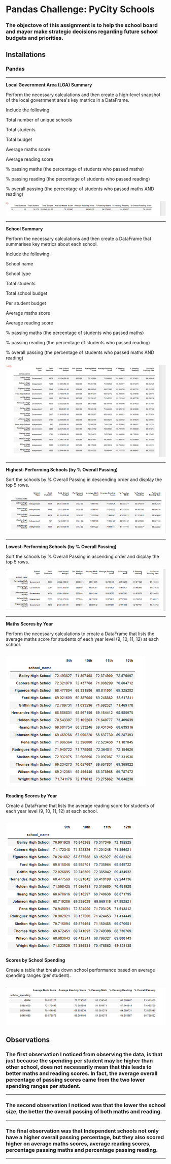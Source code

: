 # Pandas Challenge: PyCity Schools
### The objectove of this assignment is to help the school board and mayor make strategic decisions regarding future school budgets and priorities.

## Installations
### Pandas
---
**Local Government Area (LGA) Summary**

Perform the necessary calculations and then create a high-level snapshot of the local government area's key metrics in a DataFrame.

Include the following:

Total number of unique schools

Total students

Total budget

Average maths score

Average reading score

% passing maths (the percentage of students who passed maths)

% passing reading (the percentage of students who passed reading)

% overall passing (the percentage of students who passed maths AND reading)

![Image Link](https://github.com/nickjaycarr88/pandas_challenge/blob/main/images/local_government_area_summary.png)

---

**School Summary**

Perform the necessary calculations and then create a DataFrame that summarises key metrics about each school.

Include the following:

School name

School type

Total students

Total school budget

Per student budget

Average maths score

Average reading score

% passing maths (the percentage of students who passed maths)

% passing reading (the percentage of students who passed reading)

% overall passing (the percentage of students who passed maths AND reading)

![Image Link](https://github.com/nickjaycarr88/pandas_challenge/blob/main/images/school_summary.png)

---

**Highest-Performing Schools (by % Overall Passing)**

Sort the schools by % Overall Passing in descending order and display the top 5 rows.

![Image Link](https://github.com/nickjaycarr88/pandas_challenge/blob/main/images/top_performing_schools.png)

---

**Lowest-Performing Schools (by % Overall Passing)**

Sort the schools by % Overall Passing in ascending order and display the top 5 rows.

![Image Link](https://github.com/nickjaycarr88/pandas_challenge/blob/main/images/bottom_performing_schools.png)

---

**Maths Scores by Year**

Perform the necessary calculations to create a DataFrame that lists the average maths score for students of each year level (9, 10, 11, 12) at each school.

![Image Link](https://github.com/nickjaycarr88/pandas_challenge/blob/main/images/maths_score_by_year.png)
---
**Reading Scores by Year**

Create a DataFrame that lists the average reading score for students of each year level (9, 10, 11, 12) at each school.

![Image Link](https://github.com/nickjaycarr88/pandas_challenge/blob/main/images/reading_score_by_year.png)
---
**Scores by School Spending**

Create a table that breaks down school performance based on average spending ranges (per student).

![Image Link](https://github.com/nickjaycarr88/pandas_challenge/blob/main/images/scores_by_school_spending.png)
---

## Observations
### The first observation I noticed from observing the data, is that just because the spending per student may be higher than other school, does not necessarily mean that this leads to better maths and reading scores. In fact, the average overall percentage of passing scores came from the two lower spending ranges per student.
---

### The second observation I noticed was that the lower the school size, the better the overall passing of both maths and reading.
---

### The final observation was that Independent schools not only have a higher overall passing percentage, but they also scored higher on average maths scores, average reading scores, percentage passing maths and percentage passing reading. 
---
